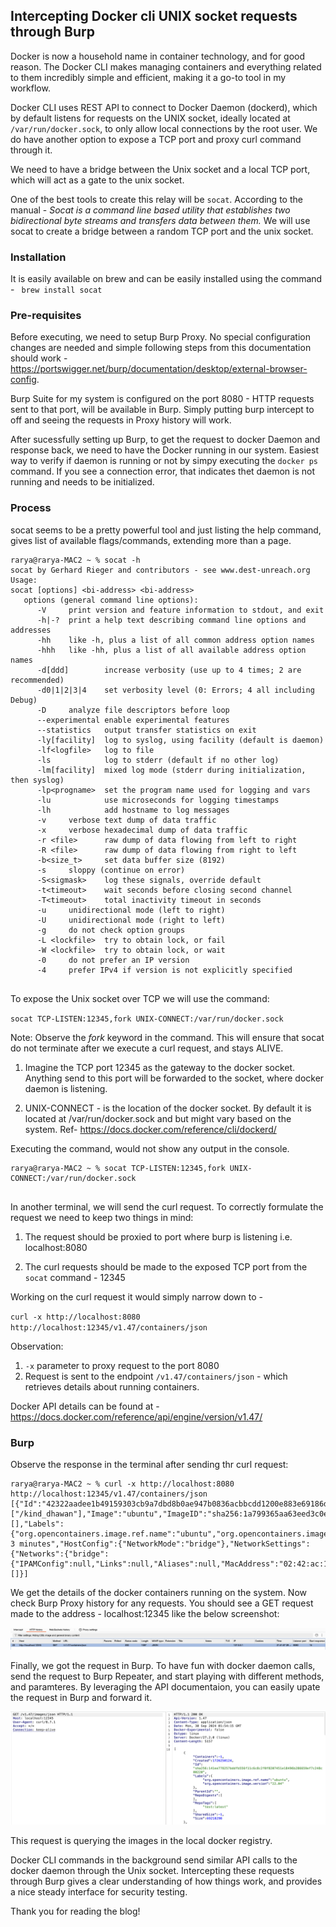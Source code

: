 ## Intercepting Docker cli UNIX socket requests through Burp

Docker is now a household name in container technology, and for good reason. The Docker CLI makes managing containers and everything related to them incredibly simple and efficient, making it a go-to tool in my workflow.

Docker CLI uses REST API to connect to Docker Daemon (dockerd), which by default listens for requests on the UNIX socket, ideally located at `/var/run/docker.sock`, to only allow local connections by the root user. We do have another option to expose a TCP port and proxy curl command through it.

We need to have a bridge between the Unix socket and a local TCP port, which will act as a gate to the unix socket.

One of the best tools to create this relay will be ``socat``. According to the manual - 
_Socat is a command line based utility that establishes two bidirectional byte streams and transfers data between them._  We will use socat to create a bridge between a random TCP port and the unix socket. 

### Installation
It is easily available on brew and can be easily installed using the command - `` brew install socat``

### Pre-requisites
Before executing, we need to setup Burp Proxy. No special configuration changes are needed and simple following steps from this documentation should work - https://portswigger.net/burp/documentation/desktop/external-browser-config.

Burp Suite for my system is configured on the port 8080 - HTTP requests sent to that port, will be available in Burp. Simply putting burp intercept to off and seeing the requests in Proxy history will work.

After sucessfully setting up Burp, to get the request to docker Daemon and response back, we need to have the Docker running in our system. Easiest way to verify if daemon is running or not by simpy executing the `docker ps` command. If you see a connection error, that indicates thet daemon is not running and needs to be initialized. 


### Process

socat seems to be a pretty powerful tool and just listing the help command, gives list of available flags/commands, extending more than a page.

```
rarya@rarya-MAC2 ~ % socat -h
socat by Gerhard Rieger and contributors - see www.dest-unreach.org
Usage:
socat [options] <bi-address> <bi-address>
   options (general command line options):
      -V     print version and feature information to stdout, and exit
      -h|-?  print a help text describing command line options and addresses
      -hh    like -h, plus a list of all common address option names
      -hhh   like -hh, plus a list of all available address option names
      -d[ddd]        increase verbosity (use up to 4 times; 2 are recommended)
      -d0|1|2|3|4    set verbosity level (0: Errors; 4 all including Debug)
      -D     analyze file descriptors before loop
      --experimental enable experimental features
      --statistics   output transfer statistics on exit
      -ly[facility]  log to syslog, using facility (default is daemon)
      -lf<logfile>   log to file
      -ls            log to stderr (default if no other log)
      -lm[facility]  mixed log mode (stderr during initialization, then syslog)
      -lp<progname>  set the program name used for logging and vars
      -lu            use microseconds for logging timestamps
      -lh            add hostname to log messages
      -v     verbose text dump of data traffic
      -x     verbose hexadecimal dump of data traffic
      -r <file>      raw dump of data flowing from left to right
      -R <file>      raw dump of data flowing from right to left
      -b<size_t>     set data buffer size (8192)
      -s     sloppy (continue on error)
      -S<sigmask>    log these signals, override default
      -t<timeout>    wait seconds before closing second channel
      -T<timeout>    total inactivity timeout in seconds
      -u     unidirectional mode (left to right)
      -U     unidirectional mode (right to left)
      -g     do not check option groups
      -L <lockfile>  try to obtain lock, or fail
      -W <lockfile>  try to obtain lock, or wait
      -0     do not prefer an IP version
      -4     prefer IPv4 if version is not explicitly specified
 
```

To expose the Unix socket over TCP we will use the command:

``socat TCP-LISTEN:12345,fork UNIX-CONNECT:/var/run/docker.sock
``

Note: Observe the _fork_ keyword  in the command. This will ensure that socat do not terminate after we execute a curl request, and stays ALIVE.

1. Imagine the TCP port 12345 as the gateway to the docker socket. Anything send to this port will be forwarded to the socket, where docker daemon is listening. 

2. UNIX-CONNECT - is the location of the docker socket. By default it is located at /var/run/docker.sock and but might vary based on the system. Ref- https://docs.docker.com/reference/cli/dockerd/

Executing the command, would not show any output in the console.

```
rarya@rarya-MAC2 ~ % socat TCP-LISTEN:12345,fork UNIX-CONNECT:/var/run/docker.sock 
    

```



In another terminal, we will send the curl request. To correctly formulate the request we need to keep two things in mind:
1. The request should be proxied to port where burp is listening i.e. localhost:8080

2. The curl requests should be made to the exposed TCP port from the `socat` command - 12345

Working on the curl request it would simply narrow down to - 

``curl -x http://localhost:8080 http://localhost:12345/v1.47/containers/json``

Observation:
1. `-x` parameter to proxy request to the port 8080
2. Request is sent to the endpoint `/v1.47/containers/json` -  which retrieves details about running containers.

Docker API details can be found at - https://docs.docker.com/reference/api/engine/version/v1.47/

### Burp

Observe the response in the terminal after sending thr curl request:

```
rarya@rarya-MAC2 ~ % curl -x http://localhost:8080 http://localhost:12345/v1.47/containers/json
[{"Id":"42322aadee1b49159303cb9a7dbd8b0ae947b0836acbbcdd1200e883e69186d9","Names":["/kind_dhawan"],"Image":"ubuntu","ImageID":"sha256:1a799365aa63eed3c0ebb1c01aa5fd9d90320c46fe52938b03fb007d530d8b02","Command":"sh","Created":1727660843,"Ports":[],"Labels":{"org.opencontainers.image.ref.name":"ubuntu","org.opencontainers.image.version":"24.04"},"State":"running","Status":"Up 3 minutes","HostConfig":{"NetworkMode":"bridge"},"NetworkSettings":{"Networks":{"bridge":{"IPAMConfig":null,"Links":null,"Aliases":null,"MacAddress":"02:42:ac:11:00:02","DriverOpts":null,"NetworkID":"20d5499484aa15256478966b748376a1ac750b90c0691a7e8c228c7fa5c4ad6a","EndpointID":"024578205af5a3a1fc8555c1c4bcc2623993ba946e532acc7765a14d55523801","Gateway":"172.17.0.1","IPAddress":"172.17.0.2","IPPrefixLen":16,"IPv6Gateway":"","GlobalIPv6Address":"","GlobalIPv6PrefixLen":0,"DNSNames":null}}},"Mounts":[]}]

```

We get the details of the docker containers running on the system. Now check Burp Proxy history for any requests. You should see a GET request made to the address - localhost:12345 like the below screenshot:

![Burp History](https://raw.githubusercontent.com/rtvkiz/rtvkiz.github.io/main/_posts/2024-09-26-image-3.png)

Finally, we got the request in Burp. To have fun with docker daemon calls, send the request to Burp Repeater, and start playing with different methods, and paramteres. By leveraging the API documentaion, you can easily upate the request in Burp and forward it.

![Burp Repeater](https://raw.githubusercontent.com/rtvkiz/rtvkiz.github.io/main/_posts/2024-09-26-image-4.png)

This request is querying the images in the local docker registry.

Docker CLI commands in the background send similar API calls to the docker daemon through the Unix socket. Intercepting these requests through Burp gives a clear understanding of how things work, and provides a nice steady interface for security testing.

Thank you for reading the blog!

